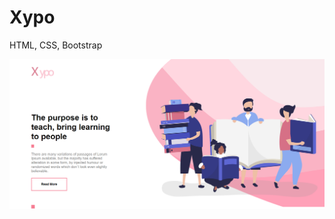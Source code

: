 # Xypo
HTML, CSS, Bootstrap


![Xypo Landingpage](https://github.com/dianavile/Xypo/blob/master/LandingPage.PNG)

